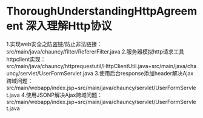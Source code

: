 # ThoroughUnderstandingHttpAgreement 深入理解Http协议
1.实现web安全之防盗链/防止非法链接：src/main/java/chauncy/filter/RefererFilter.java
2.服务器模拟http请求工具httpclient实现：src/main/java/chauncy/httprequestutil/HttpClientUtil.java+src/main/java/chauncy/servlet/UserFormServlet.java
3.使用后台response添加header解决Ajax跨域问题：src/main/webapp/index.jsp+src/main/java/chauncy/servlet/UserFormServlet.java
4.使用JSONP解决Ajax跨域问题：src/main/webapp/index.jsp+src/main/java/chauncy/servlet/UserFormServlet.java
